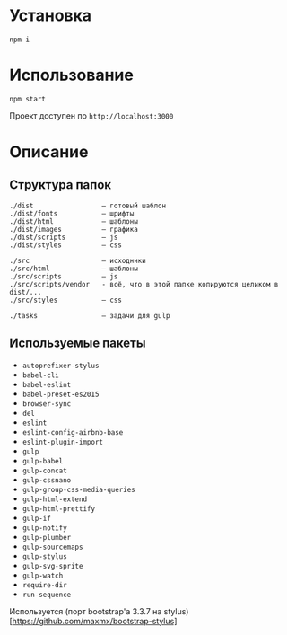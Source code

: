 # Установка

```
npm i
```


# Использование

```
npm start
```

Проект доступен по `http://localhost:3000`


# Описание

## Структура папок

```
./dist                 — готовый шаблон
./dist/fonts           — шрифты
./dist/html            — шаблоны
./dist/images          — графика
./dist/scripts         — js
./dist/styles          — css

./src                  — исходники
./src/html             — шаблоны
./src/scripts          — js
./src/scripts/vendor   - всё, что в этой папке копируются целиком в dist/...
./src/styles           — css

./tasks                – задачи для gulp
```

## Используемые пакеты

* `autoprefixer-stylus`
* `babel-cli`
* `babel-eslint`
* `babel-preset-es2015`
* `browser-sync`
* `del`
* `eslint`
* `eslint-config-airbnb-base`
* `eslint-plugin-import`
* `gulp`
* `gulp-babel`
* `gulp-concat`
* `gulp-cssnano`
* `gulp-group-css-media-queries`
* `gulp-html-extend`
* `gulp-html-prettify`
* `gulp-if`
* `gulp-notify`
* `gulp-plumber`
* `gulp-sourcemaps`
* `gulp-stylus`
* `gulp-svg-sprite`
* `gulp-watch`
* `require-dir`
* `run-sequence`

Используется (порт bootstrap'a 3.3.7 на stylus)[https://github.com/maxmx/bootstrap-stylus]
